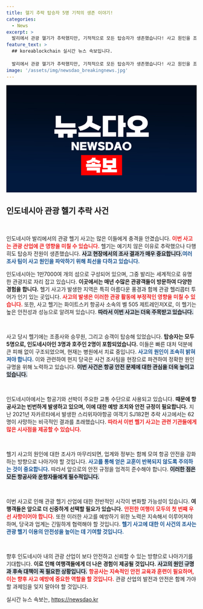```yaml
---
title: 헬기 추락 탑승자 5명 기적의 생존 이야기!
categories:
  - News
excerpt: >
  발리에서 관광 헬기가 추락했지만, 기적적으로 모든 탑승자가 생존했습니다! 사고 원인을 조사 중인 인도네시아 당국의 긴급 대응을 만나보세요.
feature_text: >
  ## koreablockchain 실시간 뉴스 속보입니다.

  발리에서 관광 헬기가 추락했지만, 기적적으로 모든 탑승자가 생존했습니다! 사고 원인을 조사 중인 인도네시아 당국의 긴급 대응을 만나보세요.
image: '/assets/img/newsdao_breakingnews.jpg'
---
```


<p><img src="/assets/img/newsdao_breakingnews.jpg" alt="koreablockchain 속보" /></p>

<h2 data-ke-size="size26">인도네시아 관광 헬기 추락 사건</h2>

<p data-ke-size="size16">&nbsp;</p>

<p>인도네시아 발리에서의 관광 헬기 사고는 많은 이들에게 충격을 안겼습니다. <b><span style="color: #ee2323;">이번 사고는 관광 산업에 큰 영향을 미칠 수 있습니다.</span></b> 헬기는 예기치 않은 이유로 추락했으나 다행히도 탑승자 전원이 생존했습니다. <b><span style="background-color: #21538527;">사고 현장에서의 조사 결과가 매우 중요합니다.</span></b><b><span style="color: #1a5490;">여러 조사 팀이 사고 원인을 파악하기 위해 최선을 다하고 있습니다.</span></b></p>

<p>인도네시아는 1만7000여 개의 섬으로 구성되어 있으며, 그중 발리는 세계적으로 유명한 관광지로 자리 잡고 있습니다. <b>이곳에서는 매년 수많은 관광객들이 방문하여 다양한 경험을 합니다.</b> 헬기 사고가 발생한 지역은 특히 아름다운 풍경과 함께 관광 헬리콥터 투어가 인기 있는 곳입니다. <b><span style="color: #ee2323;">사고의 발생은 이러한 관광 활동에 부정적인 영향을 미칠 수 있습니다.</span></b> 또한, 사고 헬기는 화이트스키 항공사 소속의 벨 505 제트레인저X로, 이 헬기는 높은 안전성과 성능으로 알려져 있습니다. <b><span style="background-color: #21538527;">따라서 이번 사고는 더욱 주목받고 있습니다.</span></b></p>

<p data-ke-size="size16">&nbsp;</p>

<p>사고 당시 헬기에는 조종사와 승무원, 그리고 승객이 탑승해 있었습니다. <b>탑승자는 모두 5명으로, 인도네시아인 3명과 호주인 2명이 포함되었습니다.</b> 이들은 빠른 대처 덕분에 큰 피해 없이 구조되었으며, 현재는 병원에서 치료 중입니다. <b><span style="color: #1a5490;">사고의 원인이 조속히 밝혀져야 합니다.</span></b> 이와 관련하여 현지 당국은 사건 조사팀을 현장으로 파견하여 정확한 원인 규명을 위해 노력하고 있습니다. <b><span style="background-color: #21538527;">이번 사건은 항공 안전 문제에 대한 관심을 더욱 높이고 있습니다.</span></b></p>

<p data-ke-size="size16">&nbsp;</p>

<p>인도네시아에서는 항공기와 선박이 주요한 교통 수단으로 사용되고 있습니다. <b>때문에 항공사고는 빈번하게 발생하고 있으며, 이에 대한 예방 조치와 안전 규정이 필요합니다.</b> 지난 2021년 자카르타에서 발생한 스리위자야항공 여객기 SJ182편 추락 사고에서는 62명이 사망하는 비극적인 결과를 초래했습니다. <b><span style="color: #ee2323;">따라서 이번 헬기 사고는 관련 기관들에게 많은 시사점을 제공할 수 있습니다.</span></b></p>

<p data-ke-size="size16">&nbsp;</p>

<p>헬기 사고의 원인에 대한 조사가 마무리되면, 업계와 정부는 함께 모여 항공 안전을 강화하는 방향으로 나아가야 할 것입니다. <b><span style="color: #1a5490;">사고를 통해 얻은 교훈이 반복되지 않도록 주의하는 것이 중요합니다.</span></b> 따라서 앞으로의 안전 규정을 엄격히 준수해야 합니다. <b><span style="background-color: #21538527;">이러한 점은 모든 항공사와 운항자들에게 필수적입니다.</span></b></p>

<p data-ke-size="size16">&nbsp;</p>

<p>이번 사고로 인해 관광 헬기 산업에 대한 전반적인 시각이 변화할 가능성이 있습니다. <b>여행객들은 앞으로 더 신중하게 선택할 필요가 있습니다.</b> <b><span style="color: #ee2323;">안전한 여행이 모두의 첫 번째 우선 사항이어야 합니다.</span></b> 또한 이러한 사고를 예방하기 위한 노력은 지속해서 이루어져야 하며, 당국과 업계는 긴밀하게 협력해야 할 것입니다. <b><span style="color: #1a5490;">헬기 사고에 대한 이 사건의 조사는 관광 헬기 이용의 안전성을 높이는 데 기여할 것입니다.</span></b></p>

<p data-ke-size="size16">&nbsp;</p>

<p>향후 인도네시아 내의 관광 산업이 보다 안전하고 신뢰할 수 있는 방향으로 나아가기를 기대합니다. <b>이로 인해 여행객들에게 더 나은 경험이 제공될 것입니다.</b> <b><span style="background-color: #21538527;">사고의 원인 규명과 후속 대책이 꼭 필요한 상황입니다.</span></b> <b><span style="color: #ee2323;">항공사는 지속적인 안전 교육과 훈련이 필요하며, 이는 향후 사고 예방에 중요한 역할을 할 것입니다.</span></b> 관광 산업의 발전과 안전은 함께 가야 할 과제임을 잊지 말아야 할 것입니다.</p>
실시간 뉴스 속보는, <a href="https://newsdao.kr" rel="dofollow">https://newsdao.kr</a>


